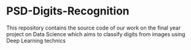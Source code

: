 # PSD-Digits-Recognition
This repository contains the source code of our work on the final year project on Data Science which aims to classify digits from images using Deep Learning technics
